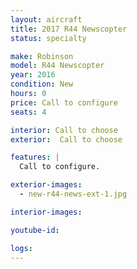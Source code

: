 ```yaml
---
layout: aircraft
title: 2017 R44 Newscopter
status: specialty

make: Robinson
model: R44 Newscopter
year: 2016
condition: New
hours: 0
price: Call to configure
seats: 4

interior: Call to choose
exterior:  Call to choose

features: |
  Call to configure.

exterior-images:
  - new-r44-news-ext-1.jpg

interior-images:

youtube-id:

logs:
---
```

